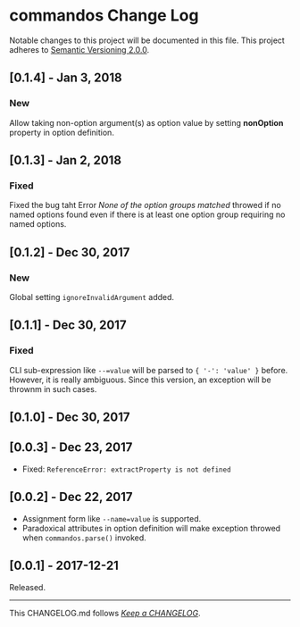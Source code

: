 #   commandos Change Log

Notable changes to this project will be documented in this file. This project adheres to [Semantic Versioning 2.0.0](http://semver.org/).

##	[0.1.4] - Jan 3, 2018

###	New

Allow taking non-option argument(s) as option value by setting __nonOption__ property in option definition.

##	[0.1.3] - Jan 2, 2018

###	Fixed

Fixed the bug taht Error *None of the option groups matched*  throwed if no named options found even if there is at least one option group requiring no named options.

##	[0.1.2] - Dec 30, 2017

###	New

Global setting `ignoreInvalidArgument` added.

##	[0.1.1] - Dec 30, 2017

###	Fixed

CLI sub-expression like `--=value` will be parsed to `{ '-': 'value' }` before. However, it is really ambiguous. Since this version, an exception will be thrownm in such cases.

##	[0.1.0] - Dec 30, 2017

##  [0.0.3] - Dec 23, 2017

*   Fixed: `ReferenceError: extractProperty is not defined`

##  [0.0.2] - Dec 22, 2017

*   Assignment form like `--name=value` is supported.
*   Paradoxical attributes in option definition will make exception throwed when `commandos.parse()` invoked.

##	[0.0.1] - 2017-12-21

Released.

---
This CHANGELOG.md follows [*Keep a CHANGELOG*](http://keepachangelog.com/).
